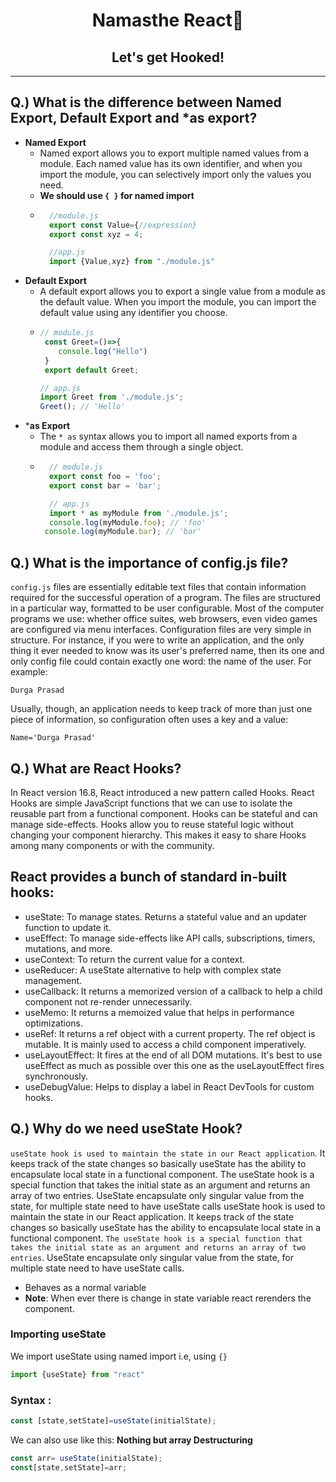 
<h1 align="center">Namasthe React🚀</h1>
<h2 align="center">Let's get Hooked!</h2>


---
## Q.) What is the difference between Named Export, Default Export and *as export?

- **Named Export**
    - Named export allows you to export multiple named values from a module. Each named value has its own identifier, and when you import the module, you can selectively import only the values you need.
    - **We should use `{ }` for named import**
    - ```javascript
        //module.js
        export const Value={//expression}
        export const xyz = 4;

        //app.js
        import {Value,xyz} from "./module.js"
         ```
- **Default Export**
  - A default export allows you to export a single value from a module as the default value. When you import the module, you can import the default value using any identifier you choose.
  - ```javascript
    // module.js
     const Greet=()=>{
        console.log("Hello")
     } 
     export default Greet;

    // app.js
    import Greet from './module.js';
    Greet(); // 'Hello'
- ***as Export**
    - The `* as` syntax allows you to import all named exports from a module and access them through a single object.
    - ```javascript
        // module.js
        export const foo = 'foo';
        export const bar = 'bar';

        // app.js
        import * as myModule from './module.js';
        console.log(myModule.foo); // 'foo'
       console.log(myModule.bar); // 'bar'    
      ```

## Q.) What is the importance of config.js file?

`config.js` files are essentially editable text files that contain information required for the successful operation of a program. The files are structured in a particular way, formatted to be user configurable. Most of the computer programs we use: whether office suites, web browsers, even video games are configured via menu interfaces. Configuration files are very simple in structure. For instance, if you were to write an application, and the only thing it ever needed to know was its user's preferred name, then its one and only config file could contain exactly one word: the name of the user. For example:
 
  ```
  Durga Prasad
  ```
 
Usually, though, an application needs to keep track of more than just one piece of information, so configuration often uses a key and a value:

```
Name='Durga Prasad'
```
## Q.) What are React Hooks?

 In React version 16.8, React introduced a new pattern called Hooks. React Hooks are simple JavaScript functions that we can use to isolate the reusable part from a functional component. Hooks can be stateful and can manage side-effects. Hooks allow you to reuse stateful logic without changing your component hierarchy. This makes it easy to share Hooks among many components or with the community.

## React provides a bunch of standard in-built hooks:
- useState: To manage states. Returns a stateful value and an updater function to update it.
- useEffect: To manage side-effects like API calls, subscriptions, timers, mutations, and more.
- useContext: To return the current value for a context.
- useReducer: A useState alternative to help with complex state management.
- useCallback: It returns a memorized version of a callback to help a child component not re-render unnecessarily.
- useMemo: It returns a memoized value that helps in performance optimizations.
- useRef: It returns a ref object with a current property. The ref object is mutable. It is mainly used to access a child component imperatively.
- useLayoutEffect: It fires at the end of all DOM mutations. It's best to use useEffect as much as possible over this one as the useLayoutEffect fires synchronously.
- useDebugValue: Helps to display a label in React DevTools for custom hooks.



## Q.) Why do we need useState Hook?
 
`useState hook is used to maintain the state in our React application`. It keeps track of the state changes so basically useState has the ability to encapsulate local state in a functional component. The useState hook is a special function that takes the initial state as an argument and returns an array of two entries. UseState encapsulate only singular value from the state, for multiple state need to have useState calls useState hook is used to maintain the state in our React application. It keeps track of the state changes so basically useState has the ability to encapsulate local state in a functional component. `The useState hook is a special function that takes the initial state as an argument and returns an array of two entries`. UseState encapsulate only singular value from the state, for multiple state need to have useState calls.
- Behaves as a normal variable
- **Note**: When ever there is change in state variable react rerenders the component.
### Importing useState
  We import useState using named import i.e, using `{}`
```js
import {useState} from "react"
```

### Syntax : 
```js
const [state,setState]=useState(initialState);
```

We can also use like this: **Nothing but array Destructuring**
```js
const arr= useState(initialState);
const[state,setState]=arr;
```